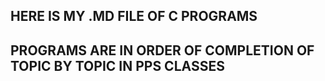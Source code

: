 ## HERE IS MY .MD FILE OF C PROGRAMS  
## PROGRAMS ARE IN ORDER OF COMPLETION OF TOPIC BY TOPIC IN PPS CLASSES  
